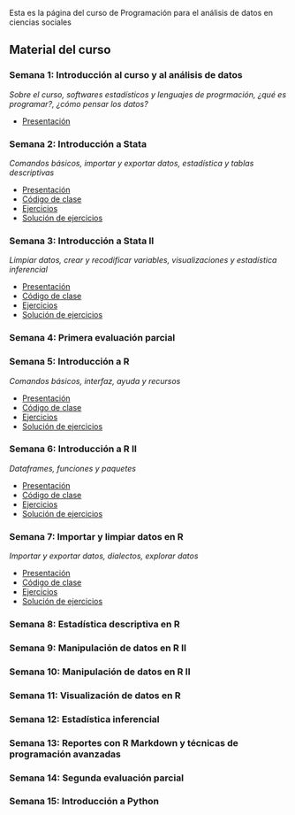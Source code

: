 
Esta es la página del curso de Programación para el análisis de datos en ciencias sociales

## Material del curso

### Semana 1: Introducción al curso y al análisis de datos
*Sobre el curso, softwares estadísticos y lenguajes de progrmación, ¿qué es programar?, ¿cómo pensar los datos?*
- [Presentación](/general/semana-1.html)

### Semana 2: Introducción a Stata
*Comandos básicos, importar y exportar datos, estadística y tablas descriptivas*
- [Presentación](/stata/semana-2.html)
- [Código de clase](/do-files/clase-semana-2.do)
- [Ejercicios](/do-files/ej-semana-2.do)
- [Solución de ejercicios](/do-files/soluciones-semana-2.do)

### Semana 3: Introducción a Stata II
*Limpiar datos, crear y recodificar variables, visualizaciones y estadística inferencial*
- [Presentación](/stata/semana-3.html)
- [Código de clase](/do-files/clase-semana-3.do)
- [Ejercicios](/do-files/ej-semana-3.do)
- [Solución de ejercicios](/do-files/soluciones-semana-3.do)

### Semana 4: Primera evaluación parcial

### Semana 5: Introducción a R
*Comandos básicos, interfaz, ayuda y recursos*
- [Presentación](/r/semana-5.html)
- [Código de clase](/scripts/semana_5_codigo.R)
- [Ejercicios](/scripts/semana_5_ej.R)
- [Solución de ejercicios](/scripts/semana_5_ej_sol.R)

### Semana 6: Introducción a R II
*Dataframes, funciones y paquetes*
- [Presentación](/r/semana-6.html)
- [Código de clase](/scripts/semana_6_codigo.R)
- [Ejercicios](/scripts/semana_6_ej.R)
- [Solución de ejercicios](/scripts/semana_6_ej_sol.R)

### Semana 7: Importar y limpiar datos en R
*Importar y exportar datos, dialectos, explorar datos*
- [Presentación](/r/semana-7.html)
- [Código de clase](/scripts/semana_7_codigo.R)
- [Ejercicios](/scripts/semana_7_ej.R)
- [Solución de ejercicios](/scripts/semana_7_ej_sol.R)


### Semana 8: Estadística descriptiva en R

### Semana 9: Manipulación de datos en R II

### Semana 10: Manipulación de datos en R II

### Semana 11: Visualización de datos en R

### Semana 12: Estadística inferencial

### Semana 13: Reportes con R Markdown y técnicas de programación avanzadas

### Semana 14: Segunda evaluación parcial

### Semana 15: Introducción a Python






